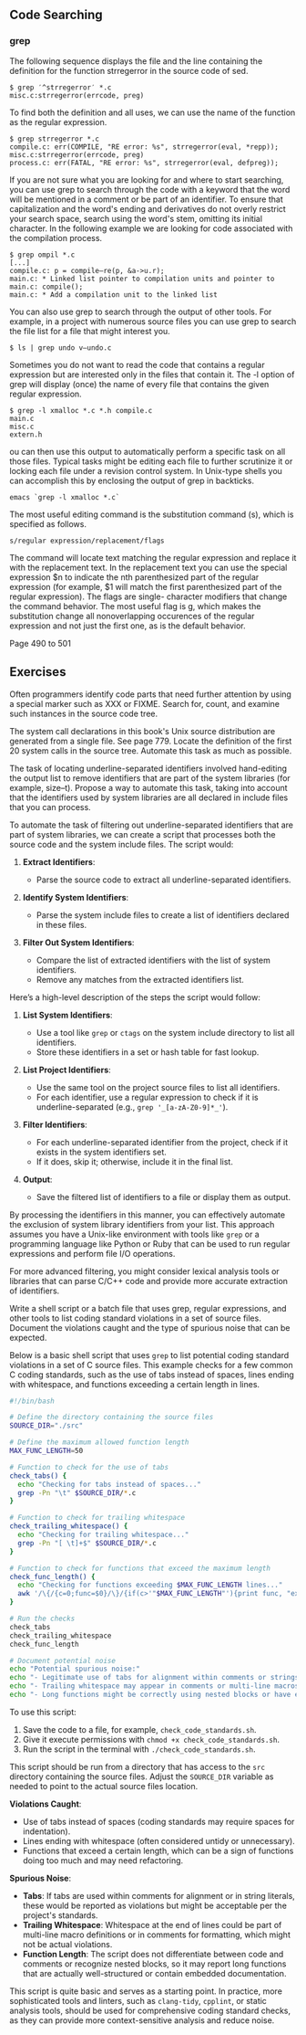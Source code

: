 ## Code Searching

### grep

The following sequence displays the file and the line containing the definition for the function strregerror in the source code of sed.

```
$ grep ′^strregerror′ *.c 
misc.c:strregerror(errcode, preg)
```

To find both the definition and all uses, we can use the name of the function as the regular expression.

```
$ grep strregerror *.c
compile.c: err(COMPILE, "RE error: %s", strregerror(eval, *repp)); misc.c:strregerror(errcode, preg)
process.c: err(FATAL, "RE error: %s", strregerror(eval, defpreg));
```

If you are not sure what you are looking for and where to start searching, you can use grep to search through the code with a keyword that the word will be mentioned in a comment or be part of an identifier. To ensure that capitalization and the word's ending and derivatives do not overly restrict your search space, search using the word's stem, omitting its initial character. In the following example we are looking for code associated with the compilation process.

```
$ grep ompil *.c
[...]
compile.c: p = compile–re(p, &a->u.r);
main.c: * Linked list pointer to compilation units and pointer to main.c: compile();
main.c: * Add a compilation unit to the linked list
```

You can also use grep to search through the output of other tools. For example, in a project with numerous source files you can use grep to search the file list for a file that might interest you.

```
$ ls | grep undo v–undo.c
```

Sometimes you do not want to read the code that contains a regular expression but are interested only in the files that contain it. The -l option of grep will display (once) the name of every file that contains the given regular expression.

```
$ grep -l xmalloc *.c *.h compile.c
main.c
misc.c
extern.h
```

ou can then use this output to automatically perform a specific task on all those files. Typical tasks might be editing each file to further scrutinize it or locking each file under a revision control system. In Unix-type shells you can accomplish this by enclosing the output of grep in backticks.

```
emacs `grep -l xmalloc *.c`
```

The most useful editing command is the substitution command (s), which is specified as follows.

```
s/regular expression/replacement/flags
```

The command will locate text matching the regular expression and replace it with the replacement text. In the replacement text you can use the special expression $n to indicate the nth parenthesized part of the regular expression (for example, $1 will match the first parenthesized part of the regular expression). The flags are single- character modifiers that change the command behavior. The most useful flag is g, which makes the substitution change all nonoverlapping occurences of the regular expression and not just the first one, as is the default behavior.

Page 490 to 501

## Exercises

Often programmers identify code parts that need further attention by using a special marker such as XXX or FIXME. Search for, count, and examine such instances in the source code tree.

The system call declarations in this book's Unix source distribution are generated from a single file. See page 779. Locate the definition of the first 20 system calls in the source tree. Automate this task as much as possible.

The task of locating underline-separated identifiers involved hand-editing the output list to remove identifiers that are part of the system libraries (for example, size–t). Propose a way to automate this task, taking into account that the identifiers used by system libraries are all declared in include files that you can process.

To automate the task of filtering out underline-separated identifiers that are part of system libraries, we can create a script that processes both the source code and the system include files. The script would:

1. **Extract Identifiers**:
   - Parse the source code to extract all underline-separated identifiers.

2. **Identify System Identifiers**:
   - Parse the system include files to create a list of identifiers declared in these files.

3. **Filter Out System Identifiers**:
   - Compare the list of extracted identifiers with the list of system identifiers.
   - Remove any matches from the extracted identifiers list.

Here’s a high-level description of the steps the script would follow:

1. **List System Identifiers**:
   - Use a tool like `grep` or `ctags` on the system include directory to list all identifiers.
   - Store these identifiers in a set or hash table for fast lookup.

2. **List Project Identifiers**:
   - Use the same tool on the project source files to list all identifiers.
   - For each identifier, use a regular expression to check if it is underline-separated (e.g., `grep '_[a-zA-Z0-9]*_'`).

3. **Filter Identifiers**:
   - For each underline-separated identifier from the project, check if it exists in the system identifiers set.
   - If it does, skip it; otherwise, include it in the final list.

4. **Output**:
   - Save the filtered list of identifiers to a file or display them as output.

By processing the identifiers in this manner, you can effectively automate the exclusion of system library identifiers from your list. This approach assumes you have a Unix-like environment with tools like `grep` or a programming language like Python or Ruby that can be used to run regular expressions and perform file I/O operations.

For more advanced filtering, you might consider lexical analysis tools or libraries that can parse C/C++ code and provide more accurate extraction of identifiers.

Write a shell script or a batch file that uses grep, regular expressions, and other tools to list coding standard violations in a set of source files. Document the violations caught and the type of spurious noise that can be expected.

Below is a basic shell script that uses `grep` to list potential coding standard violations in a set of C source files. This example checks for a few common C coding standards, such as the use of tabs instead of spaces, lines ending with whitespace, and functions exceeding a certain length in lines.

```bash
#!/bin/bash

# Define the directory containing the source files
SOURCE_DIR="./src"

# Define the maximum allowed function length
MAX_FUNC_LENGTH=50

# Function to check for the use of tabs
check_tabs() {
  echo "Checking for tabs instead of spaces..."
  grep -Pn "\t" $SOURCE_DIR/*.c
}

# Function to check for trailing whitespace
check_trailing_whitespace() {
  echo "Checking for trailing whitespace..."
  grep -Pn "[ \t]+$" $SOURCE_DIR/*.c
}

# Function to check for functions that exceed the maximum length
check_func_length() {
  echo "Checking for functions exceeding $MAX_FUNC_LENGTH lines..."
  awk '/\{/{c=0;func=$0}/\}/{if(c>'"$MAX_FUNC_LENGTH"'){print func, "exceeds max length:", c+1}}{c++}' $SOURCE_DIR/*.c
}

# Run the checks
check_tabs
check_trailing_whitespace
check_func_length

# Document potential noise
echo "Potential spurious noise:"
echo "- Legitimate use of tabs for alignment within comments or strings."
echo "- Trailing whitespace may appear in comments or multi-line macros."
echo "- Long functions might be correctly using nested blocks or have embedded documentation."
```

To use this script:

1. Save the code to a file, for example, `check_code_standards.sh`.
2. Give it execute permissions with `chmod +x check_code_standards.sh`.
3. Run the script in the terminal with `./check_code_standards.sh`.

This script should be run from a directory that has access to the `src` directory containing the source files. Adjust the `SOURCE_DIR` variable as needed to point to the actual source files location.

**Violations Caught**:
- Use of tabs instead of spaces (coding standards may require spaces for indentation).
- Lines ending with whitespace (often considered untidy or unnecessary).
- Functions that exceed a certain length, which can be a sign of functions doing too much and may need refactoring.

**Spurious Noise**:
- **Tabs**: If tabs are used within comments for alignment or in string literals, these would be reported as violations but might be acceptable per the project's standards.
- **Trailing Whitespace**: Whitespace at the end of lines could be part of multi-line macro definitions or in comments for formatting, which might not be actual violations.
- **Function Length**: The script does not differentiate between code and comments or recognize nested blocks, so it may report long functions that are actually well-structured or contain embedded documentation.

This script is quite basic and serves as a starting point. In practice, more sophisticated tools and linters, such as `clang-tidy`, `cpplint`, or static analysis tools, should be used for comprehensive coding standard checks, as they can provide more context-sensitive analysis and reduce noise.



